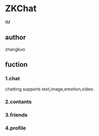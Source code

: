 # ZKChat
IM
## author
zhangkuo
## fuction

### 1.chat
chatting supports text,image,emotion,video.
### 2.contants
### 3.friends
### 4.profile

